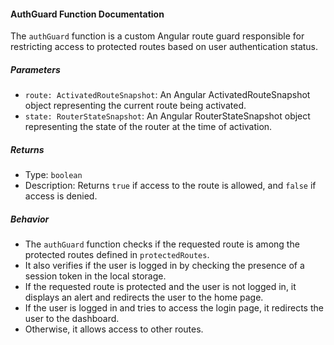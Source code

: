 #### AuthGuard Function Documentation

The `authGuard` function is a custom Angular route guard responsible for restricting access to protected routes based on user authentication status.

##### Parameters

- `route: ActivatedRouteSnapshot`: An Angular ActivatedRouteSnapshot object representing the current route being activated.
- `state: RouterStateSnapshot`: An Angular RouterStateSnapshot object representing the state of the router at the time of activation.

##### Returns

- Type: `boolean`
- Description: Returns `true` if access to the route is allowed, and `false` if access is denied.

##### Behavior

- The `authGuard` function checks if the requested route is among the protected routes defined in `protectedRoutes`.
- It also verifies if the user is logged in by checking the presence of a session token in the local storage.
- If the requested route is protected and the user is not logged in, it displays an alert and redirects the user to the home page.
- If the user is logged in and tries to access the login page, it redirects the user to the dashboard.
- Otherwise, it allows access to other routes.

